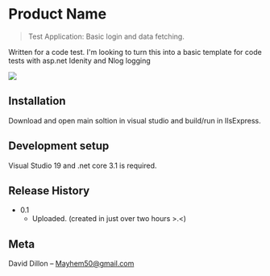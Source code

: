# Product Name
> Test Application: Basic login and data fetching.


Written for a code test. I'm looking to turn this into a basic template for code tests with asp.net Idenity and Nlog logging

![](header.png)

## Installation

Download and open main soltion in visual studio and build/run in IIsExpress.



## Development setup

Visual Studio 19 and .net core 3.1 is required.




## Release History

* 0.1
    * Uploaded. (created in just over two hours >.<)


## Meta

David Dillon – Mayhem50@gmail.com
